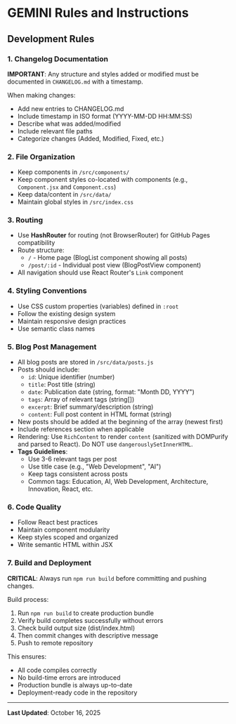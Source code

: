 # GEMINI Rules and Instructions

## Development Rules

### 1. Changelog Documentation
**IMPORTANT**: Any structure and styles added or modified must be documented in `CHANGELOG.md` with a timestamp.

When making changes:
- Add new entries to CHANGELOG.md
- Include timestamp in ISO format (YYYY-MM-DD HH:MM:SS)
- Describe what was added/modified
- Include relevant file paths
- Categorize changes (Added, Modified, Fixed, etc.)

### 2. File Organization
- Keep components in `/src/components/`
- Keep component styles co-located with components (e.g., `Component.jsx` and `Component.css`)
- Keep data/content in `/src/data/`
- Maintain global styles in `/src/index.css`

### 3. Routing
- Use **HashRouter** for routing (not BrowserRouter) for GitHub Pages compatibility
- Route structure:
  - `/` - Home page (BlogList component showing all posts)
  - `/post/:id` - Individual post view (BlogPostView component)
- All navigation should use React Router's `Link` component

### 4. Styling Conventions
- Use CSS custom properties (variables) defined in `:root`
- Follow the existing design system
- Maintain responsive design practices
- Use semantic class names

### 5. Blog Post Management
- All blog posts are stored in `/src/data/posts.js`
- Posts should include:
  - `id`: Unique identifier (number)
  - `title`: Post title (string)
  - `date`: Publication date (string, format: "Month DD, YYYY")
  - `tags`: Array of relevant tags (string[])
  - `excerpt`: Brief summary/description (string)
  - `content`: Full post content in HTML format (string)
- New posts should be added at the beginning of the array (newest first)
- Include references section when applicable
- Rendering: Use `RichContent` to render `content` (sanitized with DOMPurify and parsed to React). Do NOT use `dangerouslySetInnerHTML`.
- **Tags Guidelines**:
  - Use 3-6 relevant tags per post
  - Use title case (e.g., "Web Development", "AI")
  - Keep tags consistent across posts
  - Common tags: Education, AI, Web Development, Architecture, Innovation, React, etc.

### 6. Code Quality
- Follow React best practices
- Maintain component modularity
- Keep styles scoped and organized
- Write semantic HTML within JSX

### 7. Build and Deployment
**CRITICAL**: Always run `npm run build` before committing and pushing changes.

Build process:
1. Run `npm run build` to create production bundle
2. Verify build completes successfully without errors
3. Check build output size (dist/index.html)
4. Then commit changes with descriptive message
5. Push to remote repository

This ensures:
- All code compiles correctly
- No build-time errors are introduced
- Production bundle is always up-to-date
- Deployment-ready code in the repository

---

**Last Updated**: October 16, 2025
